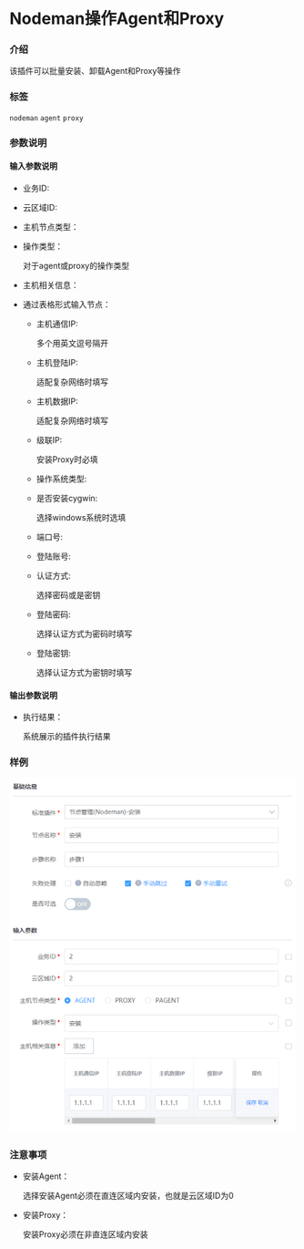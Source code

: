 # Nodeman操作Agent和Proxy

### 介绍

该插件可以批量安装、卸载Agent和Proxy等操作

### 标签

`nodeman` `agent` `proxy`

### 参数说明

#### 输入参数说明

- 业务ID:

- 云区域ID:

- 主机节点类型：

- 操作类型：

  对于agent或proxy的操作类型

- 主机相关信息：

- 通过表格形式输入节点：

  - 主机通信IP:

    多个用英文逗号隔开

  - 主机登陆IP:

    适配复杂网络时填写

  - 主机数据IP:

    适配复杂网络时填写

  - 级联IP:

    安装Proxy时必填

  - 操作系统类型:

  - 是否安装cygwin:

    选择windows系统时选填

  - 端口号:

  - 登陆账号:

  - 认证方式:

    选择密码或是密钥

  - 登陆密码:

    选择认证方式为密码时填写

  - 登陆密钥:

    选择认证方式为密钥时填写

#### 输出参数说明

- 执行结果：

  系统展示的插件执行结果

### 样例

![](./image/nodeman_create_task.png)

### 注意事项

- 安装Agent：

  选择安装Agent必须在直连区域内安装，也就是云区域ID为0

- 安装Proxy：

  安装Proxy必须在非直连区域内安装

  

  